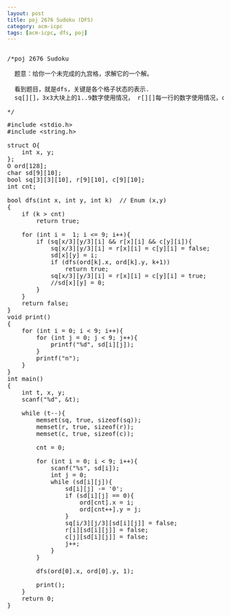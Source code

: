 ```yaml
---
layout: post
title: poj 2676 Sudoku (DFS)
category: acm-icpc
tags: [acm-icpc, dfs, poj]
---
```


<pre> 
/*poj 2676 Sudoku

  题意：给你一个未完成的九宫格，求解它的一个解。

  看到题目，就是dfs，关键是各个格子状态的表示.
  sq[][]，3x3大块上的1..9数字使用情况， r[][]每一行的数字使用情况，c[][]每一列的数字使用情况。

*/</pre>
<!--more-->
<pre>#include &lt;stdio.h&gt;
#include &lt;string.h&gt;

struct O{
    int x, y;
};
O ord[128];
char sd[9][10];
bool sq[3][3][10], r[9][10], c[9][10];
int cnt;

bool dfs(int x, int y, int k)  // Enum (x,y)
{
    if (k &gt; cnt)
        return true;

    for (int i =  1; i &lt;= 9; i++){
        if (sq[x/3][y/3][i] &amp;&amp; r[x][i] &amp;&amp; c[y][i]){
            sq[x/3][y/3][i] = r[x][i] = c[y][i] = false;
            sd[x][y] = i;
            if (dfs(ord[k].x, ord[k].y, k+1))
                return true;
            sq[x/3][y/3][i] = r[x][i] = c[y][i] = true;
            //sd[x][y] = 0;
        }
    }
    return false;
}
void print()
{
    for (int i = 0; i &lt; 9; i++){
        for (int j = 0; j &lt; 9; j++){
            printf("%d", sd[i][j]);
        }
        printf("n");
    }
}
int main()
{
    int t, x, y;
    scanf("%d", &amp;t);

    while (t--){
        memset(sq, true, sizeof(sq));
        memset(r, true, sizeof(r));
        memset(c, true, sizeof(c));

        cnt = 0;

        for (int i = 0; i &lt; 9; i++){
            scanf("%s", sd[i]);
            int j = 0;
            while (sd[i][j]){
                sd[i][j] -= '0';
                if (sd[i][j] == 0){
                    ord[cnt].x = i;
                    ord[cnt++].y = j;
                }
                sq[i/3][j/3][sd[i][j]] = false;
                r[i][sd[i][j]] = false;
                c[j][sd[i][j]] = false;
                j++;
            }
        }

        dfs(ord[0].x, ord[0].y, 1);

        print();
    }
    return 0;
}</pre>

